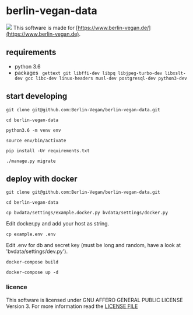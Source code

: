 # berlin-vegan-data
![](https://www.berlin-vegan.de/wp-content/themes/dorayakichildthemefolder/images/bv-header.png)
This software is made for [https://www.berlin-vegan.de/](https://www.berlin-vegan.de).
## requirements
* python 3.6
* packages ``` gettext git libffi-dev libpq libjpeg-turbo-dev libxslt-dev gcc libc-dev linux-headers musl-dev postgresql-dev python3-dev```
## start developing
```
git clone git@github.com:Berlin-Vegan/berlin-vegan-data.git
```
```
cd berlin-vegan-data
```
```
python3.6 -m venv env
```
```
source env/bin/activate
```
```
pip install -Ur requirements.txt
```
```
./manage.py migrate
```
## deploy with docker
```
git clone git@github.com:Berlin-Vegan/berlin-vegan-data.git
```
```
cd berlin-vegan-data
```
```
cp bvdata/settings/example.docker.py bvdata/settings/docker.py
```
Edit docker.py and add your host as string. 
```
cp example.env .env
```
Edit .env for db and secret key (must be long and random, have a look at 'bvdata/settings/dev.py').
```
docker-compose build
```
```
docker-compose up -d
```
### licence
This software is licensed under GNU AFFERO GENERAL PUBLIC LICENSE Version 3. For more information read the [LICENSE FILE](https://github.com/Berlin-Vegan/berlin-vegan-data/blob/master/LICENSE) 